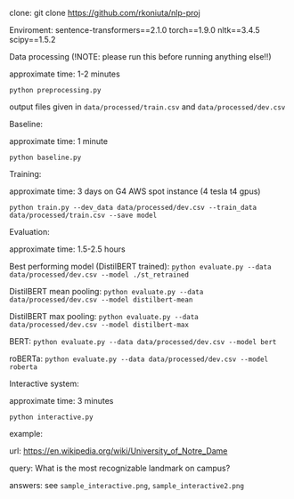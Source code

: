 clone: git clone https://github.com/rkoniuta/nlp-proj

Enviroment:
sentence-transformers==2.1.0
torch==1.9.0
nltk==3.4.5
scipy==1.5.2


Data processing (!NOTE: please run this before running anything else!!)

approximate time: 1-2 minutes

`python preprocessing.py`

output files given in `data/processed/train.csv` and `data/processed/dev.csv`


Baseline:

approximate time: 1 minute

`python baseline.py`


Training:

approximate time: 3 days on G4 AWS spot instance (4 tesla t4 gpus)

`python train.py --dev_data data/processed/dev.csv --train_data data/processed/train.csv --save model`


Evaluation:

approximate time: 1.5-2.5 hours

Best performing model (DistilBERT trained):
`python evaluate.py --data data/processed/dev.csv --model ./st_retrained`


DistilBERT mean pooling:
`python evaluate.py --data data/processed/dev.csv --model distilbert-mean`


DistilBERT max pooling:
`python evaluate.py --data data/processed/dev.csv --model distilbert-max`


BERT:
`python evaluate.py --data data/processed/dev.csv --model bert`


roBERTa:
`python evaluate.py --data data/processed/dev.csv --model roberta`


Interactive system:

approximate time: 3 minutes

`python interactive.py`

example:

url: https://en.wikipedia.org/wiki/University_of_Notre_Dame

query: What is the most recognizable landmark on campus?

answers: see `sample_interactive.png`, `sample_interactive2.png`
